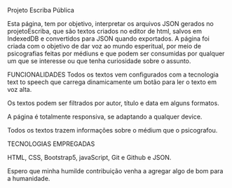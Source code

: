 Projeto Escriba Pública

Esta página, tem por objetivo, interpretar os arquivos JSON gerados no projetoEscriba, que são textos criados no editor de html, salvos em IndexedDB e convertidos para JSON quando exportados.
A página foi criada com o objetivo de dar voz ao mundo esperitual, por meio de psicografias feitas por médiuns e que podem ser consumidas por qualquer um que se interesse ou que tenha curiosidade sobre o assunto.

FUNCIONALIDADES
Todos os textos vem configurados com a tecnologia text to speech que carrega dinamicamente um botão para ler o texto em voz alta.

Os textos podem ser filtrados por autor, título e data em alguns formatos.

A página é totalmente responsiva, se adaptando a qualquer device.

Todos os textos trazem informações sobre o médium que o psicografou.

TECNOLOGIAS EMPREGADAS

HTML, CSS, Bootstrap5, javaScript, Git e Github e JSON.




Espero que minha humilde contribuição venha a agregar algo de bom para a humanidade. 
